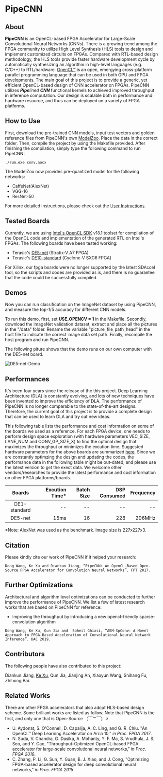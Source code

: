 # PipeCNN

## About 
**PipeCNN** is an OpenCL-based FPGA Accelerator for Large-Scale Convolutional Neural Networks (CNNs).
There is a growing trend among the FPGA community to utilize High Level Synthesis (HLS) tools to design
and implement customized circuits on FPGAs. Compared with RTL-based design methodology, the HLS tools provide faster hardware development
cycle by automatically synthesizing an algorithm in high-level languages (e.g. C/C++) to RTL/hardware. [OpenCL™](https://www.khronos.org/opencl/) is an open, emergying cross-platform parallel programming language that can be used in both GPU and FPGA developments. The main goal of this project is to provide a generic, yet efficient OpenCL-based design of CNN accelerator on FPGAs. PipeCNN utilizes ***Pipe**lined **CNN*** functional kernels to achieved improved throughput in inference computation. Our design is scalable both in performance and hardware resource, and thus can be deployed on a variety of FPGA platforms.

## How to Use

First, download the pre-trained CNN models, input test vectors and golden reference files from PipeCNN's own [ModelZoo](https://github.com/doonny/PipeCNN/tree/master/data). Place the data in the correct folder. Then, compile the project by using the Makefile provided. After finishing the compilation, simply type the following command to run PipeCNN:
```
./run.exe conv.aocx
```
The ModelZoo now provides pre-quantized model for the following networks:
* CaffeNet(AlexNet)
* VGG-16
* ResNet-50

For more detailed instructions, please check out the [User Instructions](https://github.com/doonny/PipeCNN/tree/master/documents).

## Tested Boards
Currently, we are using [Intel's OpenCL SDK](https://www.intel.com/content/www/us/en/software/programmable/sdk-for-opencl/overview.html) v18.1 toolset for compilation of the OpenCL code and implementation of the generated RTL on Intel's FPGAs. The following boards have been tested working:
* Terasic's [DE5-net](http://www.terasic.com.cn/cgi-bin/page/archive.pl?Language=China&CategoryNo=179&No=727) (Stratix-V A7 FPGA)
* Terasic's [DE10-standard](http://www.terasic.com.cn/cgi-bin/page/archive.pl?Language=China&CategoryNo=180&No=1105) (Cyclone-V SXC6 FPGA)

For Xilinx, our fpga boards were no longer supported by the latest SDAccel tool, so the scripts and codes are provided as is, and there is no guarantee that the code could be successfully compiled.

## Demos
Now you can run classification on the ImageNet dataset by using PipeCNN, and measure the top-1/5 accuracy for different CNN models.

To run this demo, first, set **USE_OPENCV = 1** in the Makefile. Secondly, download the ImageNet validation dataset, extract and place all the pictures in the "/data" folder. Rename the variable "picture_file_path_head" in the host file to indicate the correct image data set path. Finally, recompile the host program and run PipeCNN.

The following piture shows that the demo runs on our own computer with the DE5-net board.

![DE5-net-Demo](documents/Demo-DE5-net.gif)

## Performances
It's been four years since the release of the this project. Deep Learning Architecture (DLA) is constantly evolving, and lots of new techniques have been invented to improve the efficiency of DLA. The performance of PipeCNN is no longer comparable to the state-of-the-art designs. Therefore, the current goal of this project is to provide a complete design that can be used to learn DLA and try out new ideas. 

This following table lists the performance and cost information on some of the boards we used as a reference. For each FPGA device, one needs to perform design space exploration (with hardware parameters VEC_SIZE, LANE_NUM and CONV_GP_SIZE_X) to find the optimal design that maximizes the throughput or minimizes the excution time. Suggested hardware parameters for the above boards are summarized [here](https://github.com/doonny/PipeCNN/tree/master/documents). Since we are constantly optimzing the design and updating the codes, the performance data in the following table might be out-dated, and please use the latest version to get the exect data. We welcome other vendors/researches to provide the latest performance and cost information on other FPGA platforms/boards.

| Boards     | Excution Time* | Batch Size | DSP Consumed |  Frequency|
| :--------: |--------------:| ----------:| ------------:|----------:|
| DE1-standard    |         -- |          -- |            --|     --|
| DE5-net    |          15ms |         16 |           228|     206MHz|

*Note: AlexNet was used as the benchmark. Image size is 227x227x3.

## Citation
Please kindly cite our work of PipeCNN if it helped your research:
```
Dong Wang, Ke Xu and Diankun Jiang, “PipeCNN: An OpenCL-Based Open-Source FPGA Accelerator for Convolution Neural Networks”, FPT 2017.
```

## Further Optimizations
Architectural and algorithm level optimizations can be conducted to further improve the performance of PipeCNN. We list a few of latest research works that are based on PipeCNN for reference:
* Improving the throughput by introducing a new opencl-friendly sparse-convolution algorithm
```
Dong Wang, Ke Xu, Qun Jia and  Soheil Ghiasi, “ABM-SpConv: A Novel Approach to FPGA-Based Acceleration of Convolutional Neural Network Inference”, DAC 2019.
```

## Contributors

The following people have also contributed to this project:

Diankun Jiang, [Ke Xu](https://github.com/xuke225), Qun Jia, Jianjing An, Xiaoyun Wang, Shihang Fu, Zhihong Bai.

## Related Works
There are other FPGA accelerators that also adopt HLS-based design scheme. Some brilliant works are listed as follow. Note that PipeCNN is the first, and only one that is Open-Source （￣︶￣）↗
* U. Aydonat, S. O'Connell, D. Capalija, A. C. Ling, and G. R. Chiu. "An OpenCL™ Deep Learning Accelerator on Arria 10," *in Proc. FPGA 2017*.
* N. Suda, V. Chandra, G. Dasika, A. Mohanty, Y. F. Ma, S. Vrudhula, J. S. Seo, and Y. Cao, "Throughput-Optimized OpenCL-based FPGA accelerator for large-scale convolutional neural networks," *in Proc. FPGA 2016*.
* C. Zhang, P. Li, G. Sun, Y. Guan, B. J. Xiao, and J. Cong, "Optimizing FPGA-based accelerator design for deep convolutional neural networks," *in Proc. FPGA 2015*.
